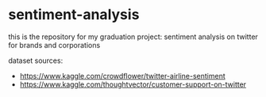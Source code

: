 # sentiment-analysis


this is the repository for my graduation project: 
sentiment analysis on twitter for brands and corporations

dataset sources:

- https://www.kaggle.com/crowdflower/twitter-airline-sentiment
- https://www.kaggle.com/thoughtvector/customer-support-on-twitter
